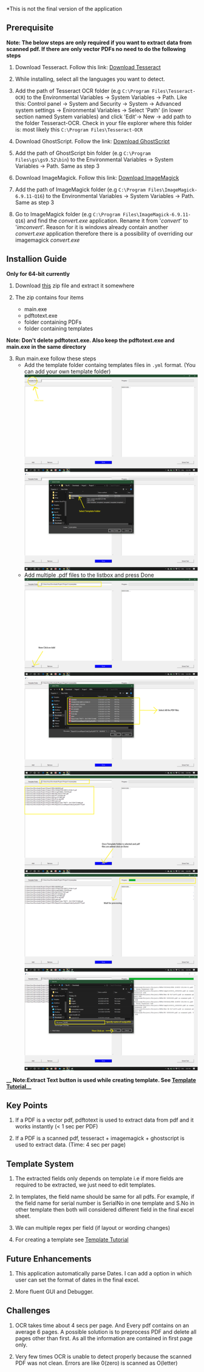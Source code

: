 *This is not the final version of the application

## Prerequisite
**Note: The below steps are only required if you want to extract data from scanned pdf. If there are only vector PDFs no need to do the following steps**

1. Download Tesseract. Follow this link: [Download Tesseract](https://github.com/UB-Mannheim/tesseract/wiki)

2. While installing, select all the languages you want to detect.

3. Add the path of Tesseract OCR folder (e.g ```C:\Program Files\Tesseract-OCR```) to the Environmental Variables -> System Variables -> Path. 
Like this: Control panel -> System and Security -> System -> Advanced system settings -> Enironmental Variables -> Select 'Path' (in lower section named System variables) and click 'Edit'-> New -> add path to the folder Tesseract-OCR. Check in your file explorer where this folder is: most likely this ```C:\Program Files\Tesseract-OCR```

4. Download GhostScript. Follow the link: [Download GhostScript](https://www.ghostscript.com/download/gsdnld.html)

5. Add the path of GhostScript bin folder (e.g ```C:\Program Files\gs\gs9.52\bin```) to the Environmental Variables -> System Variables -> Path. Same as step 3

6. Download ImageMagick. Follow this link: [Download ImageMagick](https://legacy.imagemagick.org/script/binary-releases.php)

7. Add the path of ImageMagick folder (e.g ```C:\Program Files\ImageMagick-6.9.11-Q16```) to the Environmental Variables -> System Variables -> Path. Same as step 3

8. Go to ImageMagick folder (e.g ```C:\Program Files\ImageMagick-6.9.11-Q16```) and find the *convert.exe* application. Rename it from '*convert*' to '*imconvert*'. Reason for it is windows already contain another *convert.exe* application therefore there is a possibility of overriding our imagemagick *convert.exe*


## Installion Guide
**Only for 64-bit currently**

1. Download [this](https://drive.google.com/file/d/1DylXqRec8tYq-Av6SJTzHR7Ib9jeqN4L/view?usp=sharing) zip file and extract it somewhere

2. The zip contains four items 
   - main.exe
   - pdftotext.exe
   - folder containing PDFs
   - folder containing templates
   
**Note: Don't delete pdftotext.exe. Also keep the pdftotext.exe and main.exe in the same directory**
   
3. Run main.exe follow these steps
   - Add the template folder containg templates files in ```.yml``` format. (You can add your own template folder)
   ![Step 1](https://github.com/ssj-ali/pdfextract/blob/master/Screenshot%20(37).png?raw=true)
   ![Step 2](https://github.com/ssj-ali/pdfextract/blob/master/Screenshot%20(39).png?raw=true)
   - Add multiple .pdf files to the listbox and press Done
   ![Step 3](https://github.com/ssj-ali/pdfextract/blob/master/Screenshot%20(40).png?raw=true)
   ![Step 4](https://github.com/ssj-ali/pdfextract/blob/master/Screenshot%20(41).png?raw=true)
   ![Step 5](https://github.com/ssj-ali/pdfextract/blob/master/Screenshot%20(42).png?raw=true)
   ![Step 6](https://github.com/ssj-ali/pdfextract/blob/master/Screenshot%20(44).png?raw=true)
   ![Step 7](https://github.com/ssj-ali/pdfextract/blob/master/Screenshot%20(46).png?raw=true)
 
**__ Note:Extract Text button is used while creating template. See [Template Tutorial](https://github.com/ssj-ali/pdfextract/blob/master/TUTORIAL.rst)__**
   

## Key Points

1. If a PDF is a vector pdf, pdftotext is used to extract data from pdf and it works instantly (< 1 sec per PDF)

2. If a PDF is a scanned pdf, tesseract + imagemagick + ghostscript is used to extract data. (Time: 4 sec per page)



## Template System

1. The extracted fields only depends on template i.e if more fields are required to be extracted, we just need to edit templates.

2. In templates, the field name should be same for all pdfs. For example, if the field name for serial number is SerialNo in one template and S.No in other template then both will considered different field in the final excel sheet.

3. We can multiple regex per field (if layout or wording changes)

4. For creating a template see [Template Tutorial](https://github.com/ssj-ali/pdfextract/blob/master/TUTORIAL.rst)


## Future Enhancements

1. This application automatically parse Dates. I can add a option in which user can set the format of dates in the final excel.

2. More fluent GUI and Debugger.


## Challenges

1. OCR takes time about 4 secs per page. And Every pdf contains on an average 6 pages. A possible solution is to preprocess PDF and delete all pages other than first. As all the information are contained in first page only.

2. Very few times OCR is unable to detect properly because the scanned PDF was not clean. Errors are like 0(zero) is scanned as O(letter)

